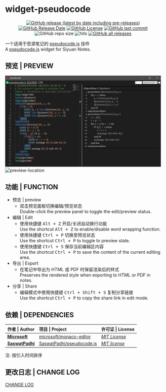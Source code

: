 # widget-pseudocode

<center>

[![GitHub release (latest by date including pre-releases)](https://img.shields.io/github/v/release/Zuoqiu-Yingyi/widget-pseudocode?include_prereleases&style=flat-square)](https://github.com/Zuoqiu-Yingyi/widget-pseudocode/releases/latest)
[![GitHub Release Date](https://img.shields.io/github/release-date/Zuoqiu-Yingyi/widget-pseudocode?style=flat-square)](https://github.com/Zuoqiu-Yingyi/widget-pseudocode/releases/latest)
[![GitHub License](https://img.shields.io/github/license/Zuoqiu-Yingyi/widget-pseudocode?style=flat-square)](https://github.com/Zuoqiu-Yingyi/widget-pseudocode/blob/main/LICENSE)
[![GitHub last commit](https://img.shields.io/github/last-commit/Zuoqiu-Yingyi/widget-pseudocode?style=flat-square)](https://github.com/Zuoqiu-Yingyi/widget-pseudocode/commits/main)
![GitHub repo size](https://img.shields.io/github/repo-size/Zuoqiu-Yingyi/widget-pseudocode?style=flat-square)
![hits](https://hits.b3log.org/Zuoqiu-Yingyi/widget-pseudocode.svg)
[![GitHub all releases](https://img.shields.io/github/downloads/Zuoqiu-Yingyi/widget-pseudocode/total?style=flat-square)](https://github.com/Zuoqiu-Yingyi/widget-pseudocode/releases)

</center>

一个适用于思源笔记的 [pseudocode.js](https://saswat.padhi.me/pseudocode.js/) 挂件  
A [pseudocode.js](https://saswat.padhi.me/pseudocode.js/) widget for Siyuan Notes.

## 预览 | PREVIEW

![preview-relative](./preview.png)
![preview-location](/widgets/pseudocode/preview.png)

## 功能 | FUNCTION

- 预览 | preview
  - 双击预览面板切换编辑/预览状态  
    Double-click the preview panel to toggle the edit/preview status.
- 编辑 | Edit
  - 使用快捷键 <kbd>Alt + Z</kbd> 开启/关闭自动换行功能  
    Use the shortcut <kbd>Alt + Z</kbd> to enable/disable word wrapping function.
  - 使用快捷键 <kbd>Ctrl + P</kbd> 切换至预览状态  
    Use the shortcut <kbd>Ctrl + P</kbd> to toggle to preview state.
  - 使用快捷键 <kbd>Ctrl + S</kbd> 保存当前编辑区内容  
    Use the shortcut <kbd>Ctrl + P</kbd> to save the content of the current editing area.
- 导出 | Export
  - 在笔记中导出为 HTML 或 PDF 时保留渲染后的样式  
    Preserves the rendered style when exporting to HTML or PDF in notes.
- 分享 | Share
  - 编辑模式中使用快捷键 <kbd>Ctrl + Shift + S</kbd> 复制分享链接  
    Use the shortcut <kbd>Ctrl + P</kbd> to copy the share link in edit mode.

## 依赖 | DEPENDENCIES

| 作者 \| Author                                    | 项目 \| Project                                                           | 许可证 \| License                                                                 |
| :------------------------------------------------ | :------------------------------------------------------------------------ | :-------------------------------------------------------------------------------- |
| **[Microsoft](https://github.com/microsoft)**     | [microsoft/monaco-editor](https://github.com/microsoft/monaco-editor)     | *[MIT License](https://github.com/microsoft/monaco-editor/blob/main/LICENSE.txt)* |
| **[SaswatPadhi](https://github.com/SaswatPadhi)** | [SaswatPadhi/pseudocode.js](https://github.com/SaswatPadhi/pseudocode.js) | *[MIT license](https://github.com/SaswatPadhi/pseudocode.js/blob/master/LICENSE)*                  |

注: 按引入时间排序

## 更改日志 | CHANGE LOG

[CHANGE LOG](./CHANGELOG.md)

